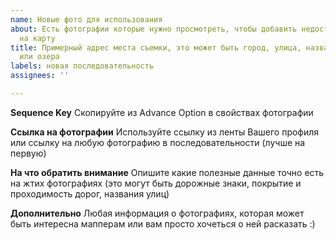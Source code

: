 ```yaml
---
name: Новые фото для использования
about: Есть фотографии которые нужно просмотреть, чтобы добавить недостающую информацию
  на карту
title: Примерный адрес места съемки, это может быть город, улица, название трассы
  или озера
labels: новая последовательность
assignees: ''

---
```


**Sequence Key**
Скопируйте из Advance Option в свойствах фотографии

**Ссылка на фотографии**
Используйте ссылку из ленты Вашего профиля или ссылку на любую фотографию в последовательности (лучше на первую)

**На что обратить внимание**
Опишите какие полезные данные точно есть на жтих фотографиях (это могут быть дорожные знаки,  покрытие и проходимость дорог, названия улиц)

**Дополнительно**
Любая информация о фотографиях, которая может быть интересна мапперам или вам просто хочеться о ней расказать :)
